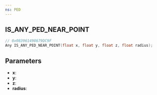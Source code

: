 ```yaml
---
ns: PED
---
```

## IS_ANY_PED_NEAR_POINT

```c
// 0x083961498679DC9F
Any IS_ANY_PED_NEAR_POINT(float x, float y, float z, float radius);
```

## Parameters
* **x**:
* **y**:
* **z**:
* **radius**:
